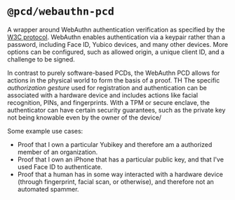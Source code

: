 # `@pcd/webauthn-pcd`

A wrapper around WebAuthn authentication verification as specified by the [W3C protocol](https://www.w3.org/TR/webauthn-2/#sctn-verifying-assertion). WebAuthn enables authentication via a keypair rather than a password, including Face ID, Yubico devices, and many other devices. More options can be configured, such as allowed origin, a unique client ID, and a challenge to be signed.

In contrast to purely software-based PCDs, the WebAuthn PCD allows for actions in the physical world to form the basis of a proof. TH The specific _authorization gesture_ used for registration and authentication can be associated with a hardware device and includes actions like facial recognition, PINs, and fingerprints. With a TPM or secure enclave, the authenticator can have certain security guarantees, such as the private key not being knowable even by the owner of the device/

Some example use cases:

- Proof that I own a particular Yubikey and therefore am a authorized member of an organization.
- Proof that I own an iPhone that has a particular public key, and that I've used Face ID to authenticate.
- Proof that a human has in some way interacted with a hardware device (through fingerprint, facial scan, or otherwise), and therefore not an automated spammer.
